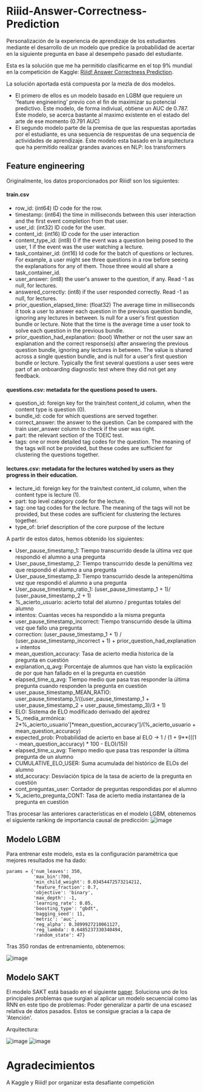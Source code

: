 # Riiid-Answer-Correctness-Prediction
Personalización de la experiencia de aprendizaje de los estudiantes mediante el desarrollo de un modelo que predice la probabilidad de acertar en la siguiente pregunta en base al desempeño pasado del estudiante.

Esta es la solución que me ha permitido clasificarme en el top 9% mundial en la competición de Kaggle: [Riiid! Answer Correctness Prediction](https://www.kaggle.com/c/riiid-test-answer-prediction/overview).

La solución aportada está compuesta por la mezla de dos modelos.

- El primero de ellos es un modelo basado en LGBM que requiere un 'feature engineering' previo con el fin de maximizar su potencial predictivo. Este modelo, de forma indiviual, obtiene un AUC de 0.787. Este modelo, se acerca bastante al maximo existente en el estado del arte de ese momento (0.791 AUC)
- El segundo modelo parte de la premisa de que las respuestas aportadas por el estudiante, es una sequencia de respuestas de una sequencia de actividades de aprendizaje. Este modelo esta basado en la arquitectura que ha permitido realizar grandes avances en NLP: los transformers


## Feature engineering
Originalmente, los datos proporcionados por Riiid! son los siguientes:

#### train.csv
 - row_id: (int64) ID code for the row.
 - timestamp: (int64) the time in milliseconds between this user interaction and the first event completion from that user.
 - user_id: (int32) ID code for the user.
 - content_id: (int16) ID code for the user interaction
 - content_type_id: (int8) 0 if the event was a question being posed to the user, 1 if the event was the user watching a lecture.
 - task_container_id: (int16) Id code for the batch of questions or lectures. For example, a user might see three questions in a row before seeing the explanations for any of them. Those three would all share a task_container_id.
 - user_answer: (int8) the user's answer to the question, if any. Read -1 as null, for lectures.
 - answered_correctly: (int8) if the user responded correctly. Read -1 as null, for lectures.
 - prior_question_elapsed_time: (float32) The average time in milliseconds it took a user to answer each question in the previous question bundle, ignoring any lectures in between. Is null for a user's first question bundle or lecture. Note that the time is the average time a user took to solve each question in the previous bundle.
 - prior_question_had_explanation: (bool) Whether or not the user saw an explanation and the correct response(s) after answering the previous question bundle, ignoring any lectures in between. The value is shared across a single question bundle, and is null for a user's first question bundle or lecture. Typically the first several questions a user sees were part of an onboarding diagnostic test where they did not get any feedback.

#### questions.csv: metadata for the questions posed to users.
 - question_id: foreign key for the train/test content_id column, when the content type is question (0).
 - bundle_id: code for which questions are served together.
 - correct_answer: the answer to the question. Can be compared with the train user_answer column to check if the user was right.
 - part: the relevant section of the TOEIC test.
 - tags: one or more detailed tag codes for the question. The meaning of the tags will not be provided, but these codes are sufficient for clustering the questions together.

#### lectures.csv: metadata for the lectures watched by users as they progress in their education.
 - lecture_id: foreign key for the train/test content_id column, when the content type is lecture (1).
 - part: top level category code for the lecture.
 - tag: one tag codes for the lecture. The meaning of the tags will not be provided, but these codes are sufficient for clustering the lectures together.
 - type_of: brief description of the core purpose of the lecture

A partir de estos datos, hemos obtenido los siguientes:
 - User_pause_timestamp_1: Tiempo transcurrido desde la última vez que respondió el alumno a una pregunta
 - User_pause_timestamp_2: Tiempo transcurrido desde la penúltima vez que respondió el alumno a una pregunta
 - User_pause_timestamp_3: Tiempo transcurrido desde la antepenúltima vez que respondió el alumno a una pregunta
 - User_pause_timestamp_ratio_1: (user_pause_timestamp_1 + 1)/ (user_pause_timestamp_2 + 1)
 - %_acierto_usuario: acierto total del alumno / preguntas totales del alumno
 - intentos: Cuantas veces ha respondido a la misma pregunta
 - user_pause_timestamp_incorrect: Tiempo transcurrido desde la última vez que fallo una pregunta
 - correction: (user_pause_timestamp_1 + 1) / (user_pause_timestamp_incorrect + 1) + prior_question_had_explanation + intentos
 - mean_question_accuracy: Tasa de acierto media historica de la pregunta en cuestión
 - explanation_q_avg: Porcentaje de alumnos que han visto la explicación de por que han fallado en el la pregunta en cuestión
 - elapsed_time_q_avg: Tiempo medio que pasa tras responder la última pregunta cuando responden la pregunta en cuestión
 - user_pause_timestamp_MEAN_RATIO: user_pause_timestamp_1/((user_pause_timestamp_1 + user_pause_timestamp_2 + user_pause_timestamp_3)/3 + 1)
 - ELO: Sistema de ELO modificado derivado del ajedrez
 - %_media_armónica: 2*%_acierto_usuario']*mean_question_accuracy']/(%_acierto_usuario + mean_question_accuracy)
 - expected_prob: Probabilidad de acierto en base al ELO -> 1 / (1 + 9**(((1 - mean_question_accuracy) * 100 - ELO)/15))
 - elapsed_time_u_avg: Tiempo medio que pasa tras responder la última pregunta de un alumno
 - CUMULATIVE_ELO_USER: Suma acumulada del histórico de ELOs del alumno
 - std_accuracy: Desviación tipica de la tasa de acierto de la pregunta en cuestión
 - cont_preguntas_user: Contador de preguntas respondidas por el alumno
 - %_acierto_pregunta_CONT: Tasa de acierto media instantanea de la pregunta en cuestión

Tras procesar las anteriores características en el modelo LGBM, obtenemos el siguiente ranking de importancia causal de predicción:
![image](https://user-images.githubusercontent.com/47561659/111660190-1ea54780-880e-11eb-8e50-7eb188dbcb11.png)
## Modelo LGBM

Para entrenar este modelo, esta es la configuración paramétrica que mejores resultados me ha dado:
```
params = {'num_leaves': 350,
          'max_bin':700,
          'min_child_weight': 0.03454472573214212,
          'feature_fraction': 0.7,
          'objective': 'binary',
          'max_depth': -1,
          'learning_rate': 0.05,
          'boosting_type': "gbdt",
          'bagging_seed': 11,
          'metric': 'auc',
          'reg_alpha': 0.3899927210061127,
          'reg_lambda': 0.6485237330340494,
          'random_state': 47}
```
Tras 350 rondas de entrenamiento, obtenemos:

![image](https://user-images.githubusercontent.com/47561659/111665514-1b608a80-8813-11eb-8769-ae2c740987fb.png)

## Modelo SAKT
El modelo SAKT está basado en el siguiente [paper](https://arxiv.org/pdf/1907.06837.pdf).
Soluciona uno de los principales problemas que surgian al aplicar un modelo secuencial como las RNN en este tipo de problemas: Poder generalizar a partir de una escasez relativa de datos pasados. Estos se consigue gracias a la capa de 'Atención'.

Arquitectura:

![image](https://user-images.githubusercontent.com/47561659/111663617-49dd6600-8811-11eb-85a9-4248490b344d.png)
![image](https://user-images.githubusercontent.com/47561659/111663691-5792eb80-8811-11eb-8fa6-02d645ea7537.png)

# Agradecimientos
A Kaggle y Riiid! por organizar esta desafiante competición
